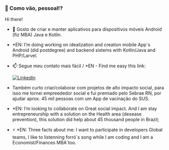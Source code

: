 
###  👋 Como vão, pessoal!?
Hi there!

- 🔭 Gosto de criar e manter aplicativos para dispositivos móveis Android (fiz MBA)  Java e Kotlin.
- *EN: I’m doing working on idealization and creation mobile App´s Android (did postdegree) and backend sistems with Kotlin/Java and PHP/Larvel. 

- 📫 Segue meu contato mais fácil / *EN - Find me easy this link:

  [![LinkedIn](https://content.linkedin.com/content/dam/me/business/en-us/amp/brand-site/v2/bg/LI-Logo.svg.original.svg)](https://www.linkedin.com/in/felipe-seixas) 

- Também curto criar/colaborar com projetos de alto impacto social, para isso me tornei empreededor social e fui premiado pelo Sebrae RN, por ajudar aprox. 45 mil pessoas com um App de vacinação do SUS.

- *EN: I’m looking to collaborate on Great social impact. And I am stay entrepreneurship with a solution on the Health area (desease prevention), this solution did help about 45 thousand people in Brazil;

- ⚡ *EN: Three facts about me: I want to participate in developers Global teams, I like to listenning forró´s song while I am coding and I am a Economist/Finances MBA´too.
